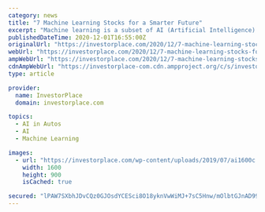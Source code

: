 ```yaml
---
category: news
title: "7 Machine Learning Stocks for a Smarter Future"
excerpt: "Machine learning is a subset of AI (Artificial Intelligence). It’s about using sophisticated algorithms to find patterns in large amounts of data. Note that machine learning is far from new."
publishedDateTime: 2020-12-01T16:55:00Z
originalUrl: "https://investorplace.com/2020/12/7-machine-learning-stocks-for-a-smarter-future/"
webUrl: "https://investorplace.com/2020/12/7-machine-learning-stocks-for-a-smarter-future/"
ampWebUrl: "https://investorplace.com/2020/12/7-machine-learning-stocks-for-a-smarter-future/amp/"
cdnAmpWebUrl: "https://investorplace-com.cdn.ampproject.org/c/s/investorplace.com/2020/12/7-machine-learning-stocks-for-a-smarter-future/amp/"
type: article

provider:
  name: InvestorPlace
  domain: investorplace.com

topics:
  - AI in Autos
  - AI
  - Machine Learning

images:
  - url: "https://investorplace.com/wp-content/uploads/2019/07/ai1600c.jpg"
    width: 1600
    height: 900
    isCached: true

secured: "lPAW7SXbhJDvCQz0GJOsdYCESci8O18yknVwWiMJ+7sC5Hnw/mOlbtGJnAD99sFz1qgJziX8tx0BoBFAsaIoo5oW/jcX4fwYu08olf70yW4bi/XfjbqQ8Ee94JyKm8FgO38GbJuY5NqQu2M1QBt3hDMNNwTDgzEsA4rh2EuM2y2j+2NnE2BQlbPfpYckU3AhvhWbK5ztHh7ZosOvbTSmWULKDqcX3p04ybi0rfAbWaAjG0N8R6h2YE6VhOvoLnZ7EqxGT8yJZyuDaeMnrz1sF946W3UpOTM5Ofl4Dyp/ZwT8dwnIun30DArtPC6IudjyKrkK1WCHxwmxznVTXkuZOrFxU37mENXszczCgDYqF7w=;Qw5ncq+YDYTk/kXXjlC8fw=="
---
```


